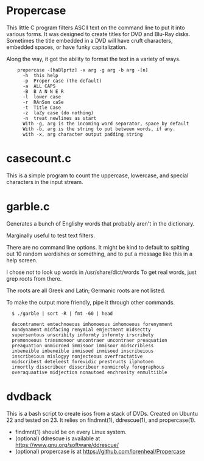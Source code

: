 # Propercase 

This little C program filters ASCII text on the command line to put it into various forms. It was designed to create titles for DVD and Blu-Ray disks. Sometimes the title embedded in a DVD will have cruft characters, embedded spaces, or have funky capitalization.

Along the way, it got the ability to format the text in a variety of ways. 
```
    propercase -[haBlprtz] -x arg -g arg -b arg -[n] 
      -h  this help 
      -p  Proper case (the default)
      -a  ALL CAPS 
      -B  B A N N E R 
      -l  lower case 
      -r  RAnSom caSe 
      -t  Title Case 
      -z  laZy case (do nothing) 
      -n  treat newlines as start 
      With -g, arg is the incoming word separator, space by default
      With -b, arg is the string to put between words, if any.
      with -x, arg character output padding string 
```
# casecount.c  

This is a simple program to count the uppercase, lowercase, and special characters in the input stream.

# garble.c
  
Generates a bunch of Englishy words that probably aren't in the dictionary.
  
Marginally useful to test text filters.

There are no command line options. It might be kind to default to spitting out 10 random wordishes or something, and to put a message like this in a help screen.
  
I chose not to look up words in /usr/share/dict/words To get real words, just grep roots from there.

The roots are all Greek and Latin; Germanic roots are not listed.
 
To make the output more friendly, pipe it through other commands.
```
  $ ./garble | sort -R | fmt -60 | head
  
  decontrament emtechnoeous imhomoeous imhomoeous forenymment
  nondynament midfacing renymial emjectment midsectty
  supersentous unscribity informty informty irscribety
  premonoeous transmonoor uncontraer uncontraer preaquation
  preaquation unmicroed immisoor immisoor midscribless
  inbeneible inbeneible inmisoed inmisoed inscribeious
  inscribeious mislogyy nonjecteous overfractative
  midscribest deteleest forevidic prestructs ilphotoen
  irmortly disscribeer disscribeer nonmicroly foregraphous
  overaquaative midjection nonautoed enchronity enmultiible
```

# dvdback 

This is a bash script to create isos from a stack of DVDs. 
Created on Ubuntu 22 and tested on 23.
It relies on findmnt(1), ddrescue(1), and propercase(1). 

+ findmnt(1) should be on every Linux system.
+ (optional) ddrescue is available at https://www.gnu.org/software/ddrescue/
+ (optional) propercase is at https://github.com/lorenheal/Propercase
